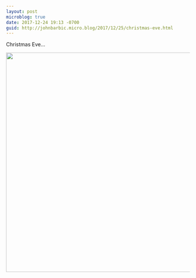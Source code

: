 ```yaml
---
layout: post
microblog: true
date: 2017-12-24 19:13 -0700
guid: http://johnbarbic.micro.blog/2017/12/25/christmas-eve.html
---
```

Christmas Eve...


<img src="http://www.barbic.com/uploads/2017/627a308172.jpg" width="600" height="600" />
